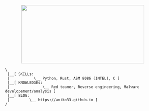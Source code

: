 <div align="center">
 
<img width="400" height="190" src="https://github.com/user-attachments/assets/3498b5ce-7e18-4c51-a084-98bf767563f8"/>

</div>

```
\
 |__[ SKILLs:
 |           \__ Python, Rust, ASM 8086 (INTEL), C ]
 |__[ KNOWLEDGEs:
 |               \__ Red teamer, Reverse engineering, Malware developement/analysis ] 
 |__[ BLOG:
 |         \__ https://aniko33.github.io ]
/
```
